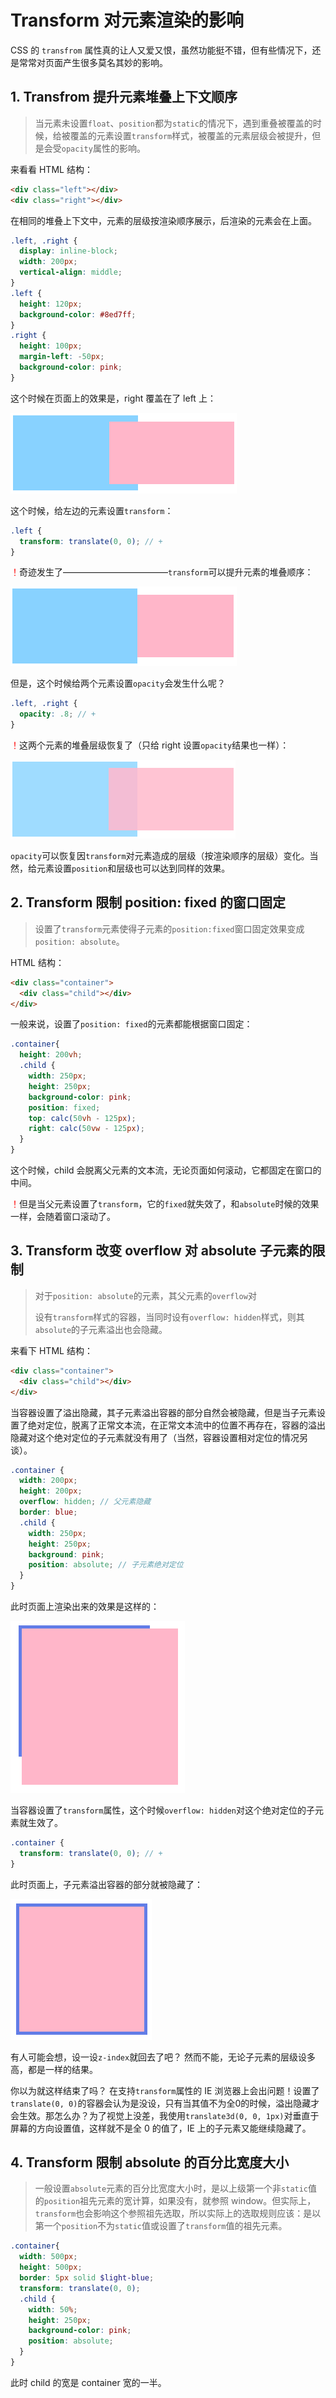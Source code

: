 # Transform 对元素渲染的影响

CSS 的 `transfrom` 属性真的让人又爱又恨，虽然功能挺不错，但有些情况下，还是常常对页面产生很多莫名其妙的影响。

## 1. Transfrom 提升元素堆叠上下文顺序

> 当元素未设置`float`、`position`都为`static`的情况下，遇到重叠被覆盖的时候，给被覆盖的元素设置`transform`样式，被覆盖的元素层级会被提升，但是会受`opacity`属性的影响。

来看看 HTML 结构：

```html
<div class="left"></div>
<div class="right"></div>
```

在相同的堆叠上下文中，元素的层级按渲染顺序展示，后渲染的元素会在上面。

```scss
.left, .right {
  display: inline-block;
  width: 200px;
  vertical-align: middle;
}
.left {
  height: 120px;
  background-color: #8ed7ff;
}
.right {
  height: 100px;
  margin-left: -50px;
  background-color: pink;
}
```

这个时候在页面上的效果是，right 覆盖在了 left 上：

![right覆盖在left上](./img/transform-stack-1.png)

这个时候，给左边的元素设置`transform`：

```scss
.left {
  transform: translate(0, 0); // +
}
```

<font color=red>！</font>奇迹发生了————————————`transform`可以提升元素的堆叠顺序：

![left 在 right 上](./img/transform-stack-2.png)

但是，这个时候给两个元素设置`opacity`会发生什么呢？

```scss
.left, .right {
  opacity: .8; // +
}
```

<font color=red>！</font>这两个元素的堆叠层级恢复了（只给 right 设置`opacity`结果也一样）：

![设置透明度后元素的层级恢复了](./img/transform-stack-3.png)

`opacity`可以恢复因`transform`对元素造成的层级（按渲染顺序的层级）变化。当然，给元素设置`position`和层级也可以达到同样的效果。

## 2.  Transform 限制 position: fixed 的窗口固定

> 设置了`transform`元素使得子元素的`position:fixed`窗口固定效果变成`position: absolute`。

HTML 结构：

```html
<div class="container">
  <div class="child"></div>
</div>
```

一般来说，设置了`position: fixed`的元素都能根据窗口固定：

```scss
.container{
  height: 200vh;
  .child {
    width: 250px; 
    height: 250px;
    background-color: pink;
    position: fixed;
    top: calc(50vh - 125px);
    right: calc(50vw - 125px);
  }
}
```

这个时候，child 会脱离父元素的文本流，无论页面如何滚动，它都固定在窗口的中间。

<font color=red>！</font>但是当父元素设置了`transform`，它的`fixed`就失效了，和`absolute`时候的效果一样，会随着窗口滚动了。

## 3. Transform 改变 overflow 对 absolute 子元素的限制

> 对于`position: absolute`的元素，其父元素的`overflow`对
>
> 设有`transform`样式的容器，当同时设有`overflow: hidden`样式，则其`absolute`的子元素溢出也会隐藏。

来看下 HTML 结构：

```html
<div class="container">
  <div class="child"></div>
</div>
```

当容器设置了溢出隐藏，其子元素溢出容器的部分自然会被隐藏，但是当子元素设置了绝对定位，脱离了正常文本流，在正常文本流中的位置不再存在，容器的溢出隐藏对这个绝对定位的子元素就没有用了（当然，容器设置相对定位的情况另谈）。

```scss
.container {
  width: 200px;
  height: 200px;
  overflow: hidden; // 父元素隐藏
  border: blue;
  .child {
    width: 250px;
    height: 250px;
    background: pink;
    position: absolute; // 子元素绝对定位
  }
}
```

此时页面上渲染出来的效果是这样的：

![子元素溢出](./img/absolute.png)

当容器设置了`transform`属性，这个时候`overflow: hidden`对这个绝对定位的子元素就生效了。

```scss
.container {
  transform: translate(0, 0); // +
}
```

此时页面上，子元素溢出容器的部分就被隐藏了：

![子元素溢出隐藏](./img/transform-absolute.png)

有人可能会想，设一设`z-index`就回去了吧？ 然而不能，无论子元素的层级设多高，都是一样的结果。

你以为就这样结束了吗？ 在支持`transform`属性的 IE 浏览器上会出问题！设置了`translate(0, 0)`的容器会认为是没设，只有当其值不为全0的时候，溢出隐藏才会生效。那怎么办？为了视觉上没差，我使用`translate3d(0, 0, 1px)`对垂直于屏幕的方向设置值，这样就不是全 0 的值了，IE 上的子元素又能继续隐藏了。

## 4. Transform 限制 absolute 的百分比宽度大小

> 一般设置`absolute`元素的百分比宽度大小时，是以上级第一个非`static`值的`position`祖先元素的宽计算，如果没有，就参照 window。但实际上，`transform`也会影响这个参照祖先选取，所以实际上的选取规则应该：是以第一个`position`不为`static`值或设置了`transform`值的祖先元素。

```scss
.container{
  width: 500px;
  height: 500px;
  border: 5px solid $light-blue;
  transform: translate(0, 0);
  .child {
    width: 50%;
    height: 250px;
    background-color: pink;
    position: absolute;
  }
}
```

此时 child 的宽是 container 宽的一半。















